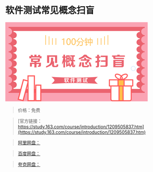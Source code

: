 # 软件测试常见概念扫盲

![img](../../../assets/study163/free/cce072fc47604ea3b7a6105506c5dc49.jpg)

> 价格：免费

> [官方链接：https://study.163.com/course/introduction/1209505837.htm](https://study.163.com/course/introduction/1209505837.htm)

> [阿里网盘：]()

> [百度网盘：]()

> [夸克网盘：]()
